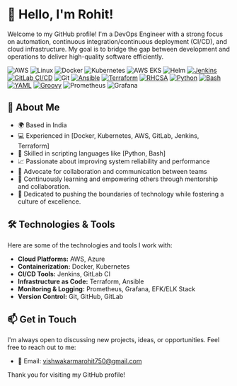 # 👋 Hello, I'm Rohit!

Welcome to my GitHub profile! I'm a DevOps Engineer with a strong focus on automation, continuous integration/continuous deployment (CI/CD), and cloud infrastructure. My goal is to bridge the gap between development and operations to deliver high-quality software efficiently.

![AWS](https://img.shields.io/badge/Cloud-AWS-informational?style=flat&logo=amazon-aws&color=232F3E)
![Linux](https://img.shields.io/badge/System-Linux-informational?style=flat&logo=linux&color=FCC624)
![Docker](https://img.shields.io/badge/Platform-Docker-informational?style=flat&logo=docker&color=2496ED)
![Kubernetes](https://img.shields.io/badge/Orchestration-Kubernetes-informational?style=flat&logo=kubernetes&color=326CE5)
![AWS EKS](https://img.shields.io/badge/Orchestration-AWS%20EKS-informational?style=flat&logo=amazon-eks&color=232F3E)
![Helm](https://img.shields.io/badge/Orchestration-Helm-informational?style=flat&logo=helm&color=0F1A33)
[![Jenkins](https://img.shields.io/badge/CI/CD-Jenkins-informational?style=flat&logo=jenkins&color=D24939)](https://www.jenkins.io/)
[![GitLab CI/CD](https://img.shields.io/badge/CI/CD-GitLab-informational?style=flat&logo=gitlab&color=FC6D26)](https://docs.gitlab.com/ee/ci/)
![Git](https://img.shields.io/badge/Version%20Control-Git-informational?style=flat&logo=git&color=F05032)
[![Ansible](https://img.shields.io/badge/Automation-Ansible-informational?style=flat&logo=ansible&color=EE0000)](https://www.ansible.com/)
[![Terraform](https://img.shields.io/badge/IaC-Terraform-informational?style=flat&logo=terraform&color=623CE4)](https://www.terraform.io/)
[![RHCSA](https://img.shields.io/badge/Certification-RHCSA-informational?style=flat&logo=redhat&color=EE0000)](https://www.redhat.com/en/services/certification/rhcsa)
[![Python](https://img.shields.io/badge/Language-Python-informational?style=flat&logo=python&color=3776AB)](https://www.python.org/)
[![Bash](https://img.shields.io/badge/Scripting-Bash-informational?style=flat&logo=gnubash&color=4EAA25)](https://www.gnu.org/software/bash/)
[![YAML](https://img.shields.io/badge/Markup-YAML-informational?style=flat&logo=yaml&color=CB171E)](https://yaml.org/)
[![Groovy](https://img.shields.io/badge/Scripting-Groovy-informational?style=flat&logo=apachegroovy&color=4298B8)](https://groovy-lang.org/)
![Prometheus](https://img.shields.io/badge/Monitoring-Prometheus-informational?style=flat&logo=prometheus&color=E6522C)
![Grafana](https://img.shields.io/badge/Monitoring-Grafana-informational?style=flat&logo=grafana&color=F0B800)






## 🚀 About Me

- 🌍 Based in India
- 💻 Experienced in [Docker, Kubernetes, AWS, GitLab, Jenkins, Terraform]
- 🔧 Skilled in scripting languages like [Python, Bash]
- 📈 Passionate about improving system reliability and performance
- 🤝 Advocate for collaboration and communication between teams
- 🌱 Continuously learning and empowering others through mentorship and collaboration.
- 🚀 Dedicated to pushing the boundaries of technology while fostering a culture of excellence.

## 🛠️ Technologies & Tools

Here are some of the technologies and tools I work with:

- **Cloud Platforms:** AWS, Azure
- **Containerization:** Docker, Kubernetes
- **CI/CD Tools:** Jenkins, GitLab CI
- **Infrastructure as Code:** Terraform, Ansible
- **Monitoring & Logging:** Prometheus, Grafana, EFK/ELK Stack
- **Version Control:** Git, GitHub, GitLab

## 📫 Get in Touch

I'm always open to discussing new projects, ideas, or opportunities. Feel free to reach out to me:

- 📧 Email: vishwakarmarohit750@gmail.com

Thank you for visiting my GitHub profile! 
